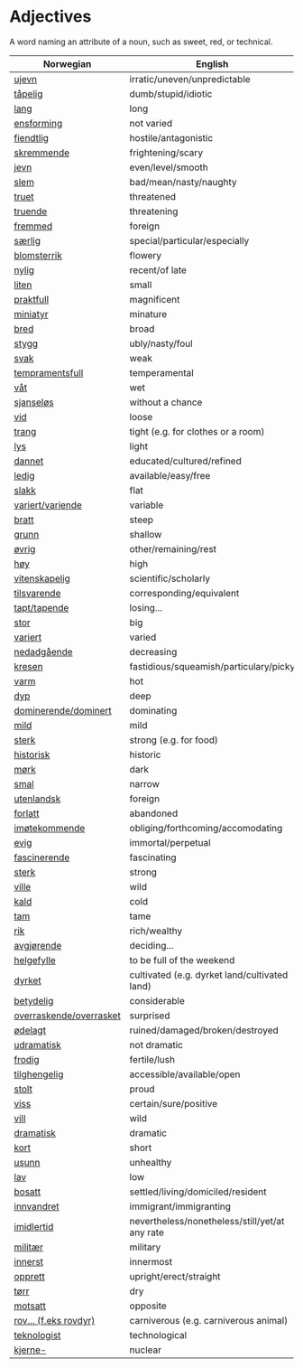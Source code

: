 # Adjectives

A word naming an attribute of a noun, such as sweet, red, or technical.

| Norwegian | English |
| --- | --- |
| [ujevn](https://www.ordnett.no/search?language=no&phrase=ujevn) | irratic/uneven/unpredictable |
| [tåpelig](https://www.ordnett.no/search?language=no&phrase=tåpelig) | dumb/stupid/idiotic |
| [lang](https://www.ordnett.no/search?language=no&phrase=lang) | long |
| [ensforming](https://www.ordnett.no/search?language=no&phrase=ensforming) | not varied |
| [fiendtlig](https://www.ordnett.no/search?language=no&phrase=fiendtlig) | hostile/antagonistic |
| [skremmende](https://www.ordnett.no/search?language=no&phrase=skremmende) | frightening/scary |
| [jevn](https://www.ordnett.no/search?language=no&phrase=jevn) | even/level/smooth |
| [slem](https://www.ordnett.no/search?language=no&phrase=slem) | bad/mean/nasty/naughty |
| [truet](https://www.ordnett.no/search?language=no&phrase=truet) | threatened |
| [truende](https://www.ordnett.no/search?language=no&phrase=truende) | threatening |
| [fremmed](https://www.ordnett.no/search?language=no&phrase=fremmed) | foreign |
| [særlig](https://www.ordnett.no/search?language=no&phrase=særlig) | special/particular/especially |
| [blomsterrik](https://www.ordnett.no/search?language=no&phrase=blomsterrik) | flowery |
| [nylig](https://www.ordnett.no/search?language=no&phrase=nylig) | recent/of late |
| [liten](https://www.ordnett.no/search?language=no&phrase=liten) | small |
| [praktfull](https://www.ordnett.no/search?language=no&phrase=praktfull) | magnificent |
| [miniatyr](https://www.ordnett.no/search?language=no&phrase=miniatyr) | minature |
| [bred](https://www.ordnett.no/search?language=no&phrase=bred) | broad |
| [stygg](https://www.ordnett.no/search?language=no&phrase=stygg) | ubly/nasty/foul |
| [svak](https://www.ordnett.no/search?language=no&phrase=svak) | weak |
| [tempramentsfull](https://www.ordnett.no/search?language=no&phrase=tempramentsfull) | temperamental |
| [våt](https://www.ordnett.no/search?language=no&phrase=våt) | wet |
| [sjanseløs](https://www.ordnett.no/search?language=no&phrase=sjanseløs) | without a chance |
| [vid](https://www.ordnett.no/search?language=no&phrase=vid) | loose |
| [trang](https://www.ordnett.no/search?language=no&phrase=trang) | tight (e.g. for clothes or a room) |
| [lys](https://www.ordnett.no/search?language=no&phrase=lys) | light |
| [dannet](https://www.ordnett.no/search?language=no&phrase=dannet) | educated/cultured/refined |
| [ledig](https://www.ordnett.no/search?language=no&phrase=ledig) | available/easy/free |
| [slakk](https://www.ordnett.no/search?language=no&phrase=slakk) | flat |
| [variert/variende](https://www.ordnett.no/search?language=no&phrase=variert/variende) | variable |
| [bratt](https://www.ordnett.no/search?language=no&phrase=bratt) | steep |
| [grunn](https://www.ordnett.no/search?language=no&phrase=grunn) | shallow |
| [øvrig](https://www.ordnett.no/search?language=no&phrase=øvrig) | other/remaining/rest |
| [høy](https://www.ordnett.no/search?language=no&phrase=høy) | high |
| [vitenskapelig](https://www.ordnett.no/search?language=no&phrase=vitenskapelig) | scientific/scholarly |
| [tilsvarende](https://www.ordnett.no/search?language=no&phrase=tilsvarende) | corresponding/equivalent |
| [tapt/tapende](https://www.ordnett.no/search?language=no&phrase=tapt/tapende) | losing... |
| [stor](https://www.ordnett.no/search?language=no&phrase=stor) | big |
| [variert](https://www.ordnett.no/search?language=no&phrase=variert) | varied |
| [nedadgående](https://www.ordnett.no/search?language=no&phrase=nedadgående) | decreasing |
| [kresen](https://www.ordnett.no/search?language=no&phrase=kresen) | fastidious/squeamish/particulary/picky |
| [varm](https://www.ordnett.no/search?language=no&phrase=varm) | hot |
| [dyp](https://www.ordnett.no/search?language=no&phrase=dyp) | deep |
| [dominerende/dominert](https://www.ordnett.no/search?language=no&phrase=dominerende/dominert) | dominating |
| [mild](https://www.ordnett.no/search?language=no&phrase=mild) | mild |
| [sterk](https://www.ordnett.no/search?language=no&phrase=sterk) | strong (e.g. for food) |
| [historisk](https://www.ordnett.no/search?language=no&phrase=historisk) | historic |
| [mørk](https://www.ordnett.no/search?language=no&phrase=mørk) | dark |
| [smal](https://www.ordnett.no/search?language=no&phrase=smal) | narrow |
| [utenlandsk](https://www.ordnett.no/search?language=no&phrase=utenlandsk) | foreign |
| [forlatt](https://www.ordnett.no/search?language=no&phrase=forlatt) | abandoned |
| [imøtekommende](https://www.ordnett.no/search?language=no&phrase=imøtekommende) | obliging/forthcoming/accomodating |
| [evig](https://www.ordnett.no/search?language=no&phrase=evig) | immortal/perpetual |
| [fascinerende](https://www.ordnett.no/search?language=no&phrase=fascinerende) | fascinating |
| [sterk](https://www.ordnett.no/search?language=no&phrase=sterk) | strong |
| [ville](https://www.ordnett.no/search?language=no&phrase=ville) | wild |
| [kald](https://www.ordnett.no/search?language=no&phrase=kald) | cold |
| [tam](https://www.ordnett.no/search?language=no&phrase=tam) | tame |
| [rik](https://www.ordnett.no/search?language=no&phrase=rik) | rich/wealthy |
| [avgjørende](https://www.ordnett.no/search?language=no&phrase=avgjørende) | deciding... |
| [helgefylle](https://www.ordnett.no/search?language=no&phrase=helgefylle) | to be full of the weekend |
| [dyrket](https://www.ordnett.no/search?language=no&phrase=dyrket) | cultivated (e.g. dyrket land/cultivated land) |
| [betydelig](https://www.ordnett.no/search?language=no&phrase=betydelig) | considerable |
| [overraskende/overrasket](https://www.ordnett.no/search?language=no&phrase=overraskende/overrasket) | surprised |
| [ødelagt](https://www.ordnett.no/search?language=no&phrase=ødelagt) | ruined/damaged/broken/destroyed |
| [udramatisk](https://www.ordnett.no/search?language=no&phrase=udramatisk) | not dramatic |
| [frodig](https://www.ordnett.no/search?language=no&phrase=frodig) | fertile/lush |
| [tilghengelig](https://www.ordnett.no/search?language=no&phrase=tilghengelig) | accessible/available/open |
| [stolt](https://www.ordnett.no/search?language=no&phrase=stolt) | proud |
| [viss](https://www.ordnett.no/search?language=no&phrase=viss) | certain/sure/positive |
| [vill](https://www.ordnett.no/search?language=no&phrase=vill) | wild |
| [dramatisk](https://www.ordnett.no/search?language=no&phrase=dramatisk) | dramatic |
| [kort](https://www.ordnett.no/search?language=no&phrase=kort) | short |
| [usunn](https://www.ordnett.no/search?language=no&phrase=usunn) | unhealthy |
| [lav](https://www.ordnett.no/search?language=no&phrase=lav) | low |
| [bosatt](https://www.ordnett.no/search?language=no&phrase=bosatt) | settled/living/domiciled/resident |
| [innvandret](https://www.ordnett.no/search?language=no&phrase=innvandret) | immigrant/immigranting |
| [imidlertid](https://www.ordnett.no/search?language=no&phrase=imidlertid) | nevertheless/nonetheless/still/yet/at any rate |
| [militær](https://www.ordnett.no/search?language=no&phrase=militær) | military |
| [innerst](https://www.ordnett.no/search?language=no&phrase=innerst) | innermost |
| [opprett](https://www.ordnett.no/search?language=no&phrase=opprett) | upright/erect/straight |
| [tørr](https://www.ordnett.no/search?language=no&phrase=tørr) | dry |
| [motsatt](https://www.ordnett.no/search?language=no&phrase=motsatt) | opposite |
| [rov... (f.eks rovdyr)](https://www.ordnett.no/search?language=no&phrase=rov...%20(f.eks%20rovdyr)) | carniverous (e.g. carniverous animal) |
| [teknologist](https://www.ordnett.no/search?language=no&phrase=teknologist) | technological |
| [kjerne-](https://www.ordnett.no/search?language=no&phrase=kjerne-) | nuclear |

